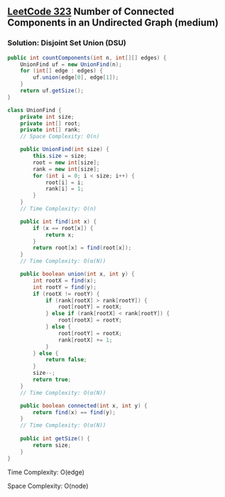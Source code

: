 ## [LeetCode 323](https://leetcode.com/problems/number-of-connected-components-in-an-undirected-graph/) Number of Connected Components in an Undirected Graph (medium)



### Solution: Disjoint Set Union (DSU)

```java
public int countComponents(int n, int[][] edges) {
    UnionFind uf = new UnionFind(n);
    for (int[] edge : edges) {
        uf.union(edge[0], edge[1]);
    }
    return uf.getSize();
}

class UnionFind {
    private int size;
    private int[] root;
    private int[] rank;
    // Space Complexity: O(n)

    public UnionFind(int size) {
        this.size = size;
        root = new int[size];
        rank = new int[size];
        for (int i = 0; i < size; i++) {
            root[i] = i;
            rank[i] = 1;
        }
    }
    // Time Complexity: O(n)

    public int find(int x) {
        if (x == root[x]) {
            return x;
        }
        return root[x] = find(root[x]);
    }
    // Time Complexity: O(α(N))

    public boolean union(int x, int y) {
        int rootX = find(x);
        int rootY = find(y);
        if (rootX != rootY) {
            if (rank[rootX] > rank[rootY]) {
                root[rootY] = rootX;
            } else if (rank[rootX] < rank[rootY]) {
                root[rootX] = rootY;
            } else {
                root[rootY] = rootX;
                rank[rootX] += 1;
            }
        } else {
            return false;
        }
        size--;
        return true;
    }
    // Time Complexity: O(α(N))

    public boolean connected(int x, int y) {
        return find(x) == find(y);
    }
    // Time Complexity: O(α(N))
    
    public int getSize() {
        return size;
    }
}
```

Time Complexity: O(edge)

Space Complexity: O(node)